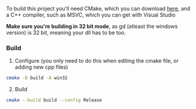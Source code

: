 To build this project you'll need CMake, which you can download [here](https://cmake.org/download/), and a C++ compiler, such as MSVC, which you can get with Visual Studio

**Make sure you're building in 32 bit mode**, as gd (atleast the windows version) is 32 bit, meaning your dll has to be too.

### Build
1. Configure (you only need to do this when editing the cmake file, or adding new cpp files)
``` bash
cmake -B build -A win32
```
2. Build
```bash
cmake --build build --config Release
```

